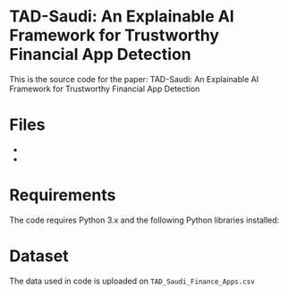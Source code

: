 # TAD-Saudi: An Explainable AI Framework for Trustworthy Financial App Detection
This is the source code for the paper: TAD-Saudi: An Explainable AI Framework for Trustworthy Financial App Detection

# Files
- 
- 

# Requirements
The code requires Python 3.x and the following Python libraries installed:


# Dataset
The data used in code is uploaded on `TAD_Saudi_Finance_Apps.csv`
